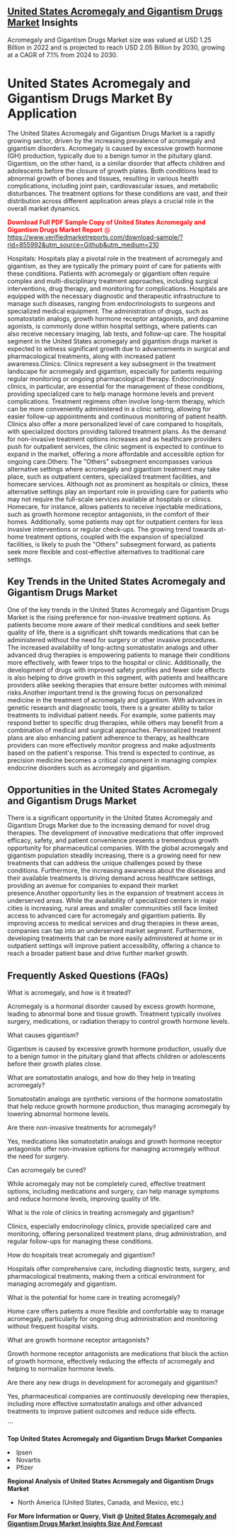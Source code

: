 <h2><a href="https://www.verifiedmarketreports.com/download-sample/?rid=855992&amp;utm_source=Github&amp;utm_medium=210" target="_blank">United States Acromegaly and Gigantism Drugs Market</a> Insights</h2><p>Acromegaly and Gigantism Drugs Market size was valued at USD 1.25 Billion in 2022 and is projected to reach USD 2.05 Billion by 2030, growing at a CAGR of 7.1% from 2024 to 2030.</p><p><h1>United States Acromegaly and Gigantism Drugs Market By Application</h1><p>The United States Acromegaly and Gigantism Drugs Market is a rapidly growing sector, driven by the increasing prevalence of acromegaly and gigantism disorders. Acromegaly is caused by excessive growth hormone (GH) production, typically due to a benign tumor in the pituitary gland. Gigantism, on the other hand, is a similar disorder that affects children and adolescents before the closure of growth plates. Both conditions lead to abnormal growth of bones and tissues, resulting in various health complications, including joint pain, cardiovascular issues, and metabolic disturbances. The treatment options for these conditions are vast, and their distribution across different application areas plays a crucial role in the overall market dynamics. <p><span class=""><span style="color: #ff0000;"><strong>Download Full PDF Sample Copy of United States Acromegaly and Gigantism Drugs Market Report</strong> @ </span><a href="https://www.verifiedmarketreports.com/download-sample/?rid=855992&amp;utm_source=Github&amp;utm_medium=210" target="_blank">https://www.verifiedmarketreports.com/download-sample/?rid=855992&amp;utm_source=Github&amp;utm_medium=210</a></span></p>Hospitals: Hospitals play a pivotal role in the treatment of acromegaly and gigantism, as they are typically the primary point of care for patients with these conditions. Patients with acromegaly or gigantism often require complex and multi-disciplinary treatment approaches, including surgical interventions, drug therapy, and monitoring for complications. Hospitals are equipped with the necessary diagnostic and therapeutic infrastructure to manage such diseases, ranging from endocrinologists to surgeons and specialized medical equipment. The administration of drugs, such as somatostatin analogs, growth hormone receptor antagonists, and dopamine agonists, is commonly done within hospital settings, where patients can also receive necessary imaging, lab tests, and follow-up care. The hospital segment in the United States acromegaly and gigantism drugs market is expected to witness significant growth due to advancements in surgical and pharmacological treatments, along with increased patient awareness.Clinics: Clinics represent a key subsegment in the treatment landscape for acromegaly and gigantism, especially for patients requiring regular monitoring or ongoing pharmacological therapy. Endocrinology clinics, in particular, are essential for the management of these conditions, providing specialized care to help manage hormone levels and prevent complications. Treatment regimens often involve long-term therapy, which can be more conveniently administered in a clinic setting, allowing for easier follow-up appointments and continuous monitoring of patient health. Clinics also offer a more personalized level of care compared to hospitals, with specialized doctors providing tailored treatment plans. As the demand for non-invasive treatment options increases and as healthcare providers push for outpatient services, the clinic segment is expected to continue to expand in the market, offering a more affordable and accessible option for ongoing care.Others: The "Others" subsegment encompasses various alternative settings where acromegaly and gigantism treatment may take place, such as outpatient centers, specialized treatment facilities, and homecare services. Although not as prominent as hospitals or clinics, these alternative settings play an important role in providing care for patients who may not require the full-scale services available at hospitals or clinics. Homecare, for instance, allows patients to receive injectable medications, such as growth hormone receptor antagonists, in the comfort of their homes. Additionally, some patients may opt for outpatient centers for less invasive interventions or regular check-ups. The growing trend towards at-home treatment options, coupled with the expansion of specialized facilities, is likely to push the "Others" subsegment forward, as patients seek more flexible and cost-effective alternatives to traditional care settings.<h2>Key Trends in the United States Acromegaly and Gigantism Drugs Market</h2><p>One of the key trends in the United States Acromegaly and Gigantism Drugs Market is the rising preference for non-invasive treatment options. As patients become more aware of their medical conditions and seek better quality of life, there is a significant shift towards medications that can be administered without the need for surgery or other invasive procedures. The increased availability of long-acting somatostatin analogs and other advanced drug therapies is empowering patients to manage their conditions more effectively, with fewer trips to the hospital or clinic. Additionally, the development of drugs with improved safety profiles and fewer side effects is also helping to drive growth in this segment, with patients and healthcare providers alike seeking therapies that ensure better outcomes with minimal risks.Another important trend is the growing focus on personalized medicine in the treatment of acromegaly and gigantism. With advances in genetic research and diagnostic tools, there is a greater ability to tailor treatments to individual patient needs. For example, some patients may respond better to specific drug therapies, while others may benefit from a combination of medical and surgical approaches. Personalized treatment plans are also enhancing patient adherence to therapy, as healthcare providers can more effectively monitor progress and make adjustments based on the patient's response. This trend is expected to continue, as precision medicine becomes a critical component in managing complex endocrine disorders such as acromegaly and gigantism.<h2>Opportunities in the United States Acromegaly and Gigantism Drugs Market</h2><p>There is a significant opportunity in the United States Acromegaly and Gigantism Drugs Market due to the increasing demand for novel drug therapies. The development of innovative medications that offer improved efficacy, safety, and patient convenience presents a tremendous growth opportunity for pharmaceutical companies. With the global acromegaly and gigantism population steadily increasing, there is a growing need for new treatments that can address the unique challenges posed by these conditions. Furthermore, the increasing awareness about the diseases and their available treatments is driving demand across healthcare settings, providing an avenue for companies to expand their market presence.Another opportunity lies in the expansion of treatment access in underserved areas. While the availability of specialized centers in major cities is increasing, rural areas and smaller communities still face limited access to advanced care for acromegaly and gigantism patients. By improving access to medical services and drug therapies in these areas, companies can tap into an underserved market segment. Furthermore, developing treatments that can be more easily administered at home or in outpatient settings will improve patient accessibility, offering a chance to reach a broader patient base and drive further market growth.<h2>Frequently Asked Questions (FAQs)</h2><p>What is acromegaly, and how is it treated?</p><p>Acromegaly is a hormonal disorder caused by excess growth hormone, leading to abnormal bone and tissue growth. Treatment typically involves surgery, medications, or radiation therapy to control growth hormone levels.</p><p>What causes gigantism?</p><p>Gigantism is caused by excessive growth hormone production, usually due to a benign tumor in the pituitary gland that affects children or adolescents before their growth plates close.</p><p>What are somatostatin analogs, and how do they help in treating acromegaly?</p><p>Somatostatin analogs are synthetic versions of the hormone somatostatin that help reduce growth hormone production, thus managing acromegaly by lowering abnormal hormone levels.</p><p>Are there non-invasive treatments for acromegaly?</p><p>Yes, medications like somatostatin analogs and growth hormone receptor antagonists offer non-invasive options for managing acromegaly without the need for surgery.</p><p>Can acromegaly be cured?</p><p>While acromegaly may not be completely cured, effective treatment options, including medications and surgery, can help manage symptoms and reduce hormone levels, improving quality of life.</p><p>What is the role of clinics in treating acromegaly and gigantism?</p><p>Clinics, especially endocrinology clinics, provide specialized care and monitoring, offering personalized treatment plans, drug administration, and regular follow-ups for managing these conditions.</p><p>How do hospitals treat acromegaly and gigantism?</p><p>Hospitals offer comprehensive care, including diagnostic tests, surgery, and pharmacological treatments, making them a critical environment for managing acromegaly and gigantism.</p><p>What is the potential for home care in treating acromegaly?</p><p>Home care offers patients a more flexible and comfortable way to manage acromegaly, particularly for ongoing drug administration and monitoring without frequent hospital visits.</p><p>What are growth hormone receptor antagonists?</p><p>Growth hormone receptor antagonists are medications that block the action of growth hormone, effectively reducing the effects of acromegaly and helping to normalize hormone levels.</p><p>Are there any new drugs in development for acromegaly and gigantism?</p><p>Yes, pharmaceutical companies are continuously developing new therapies, including more effective somatostatin analogs and other advanced treatments to improve patient outcomes and reduce side effects.</p>```</p><p><strong>Top United States Acromegaly and Gigantism Drugs Market Companies</strong></p><div data-test-id=""><p><li>Ipsen</li><li> Novartis</li><li> Pfizer</li></p><div><strong>Regional Analysis of&nbsp;United States Acromegaly and Gigantism Drugs Market</strong></div><ul><li dir="ltr"><p dir="ltr">North America&nbsp;(United States, Canada, and Mexico, etc.)</p></li></ul><p><strong>For More Information or Query, Visit @&nbsp;</strong><strong><a href="https://www.verifiedmarketreports.com/product/acromegaly-and-gigantism-drugs-market/?utm_source=Github&amp;utm_medium=210" target="_blank">United States Acromegaly and Gigantism Drugs Market Insights Size And Forecast</a></strong></p></div>
